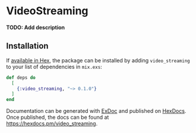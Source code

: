 # VideoStreaming

**TODO: Add description**

## Installation

If [available in Hex](https://hex.pm/docs/publish), the package can be installed
by adding `video_streaming` to your list of dependencies in `mix.exs`:

```elixir
def deps do
  [
    {:video_streaming, "~> 0.1.0"}
  ]
end
```

Documentation can be generated with [ExDoc](https://github.com/elixir-lang/ex_doc)
and published on [HexDocs](https://hexdocs.pm). Once published, the docs can
be found at <https://hexdocs.pm/video_streaming>.

